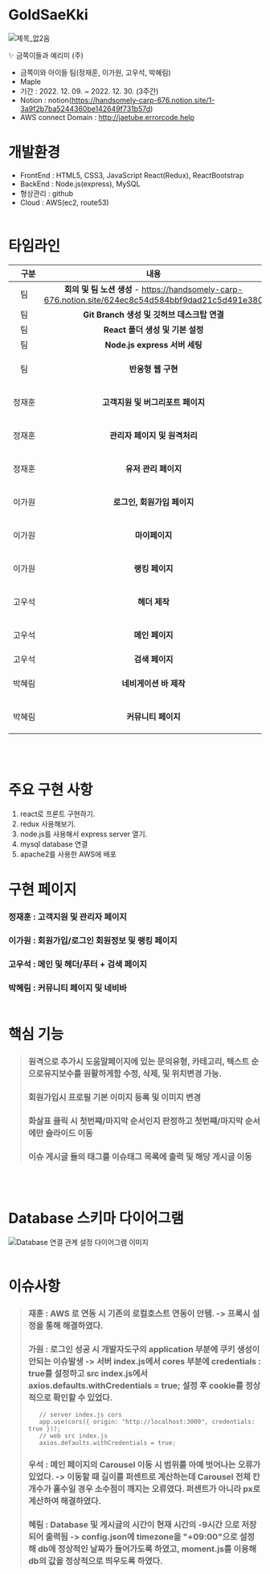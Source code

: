 # GoldSaeKki
<!-- <img src="https://mblogthumb-phinf.pstatic.net/MjAxODA1MTRfNDUg/MDAxNTI2MjgxNzYyODg5.oHk4cQMVLz3pM1k1_ZcWuy9jRZ8tEg0y08u-8B5AeKMg.JefNm06Oxfk2aAQG8gsalulIPVFHG7pFDcQWJRJpHy4g.JPEG.retspe/bn14.jpg?type=w800"> -->
![제목_없2음](https://github.com/efforthye/Gold-Maple/assets/111038259/2091c6a4-d4a8-4e50-a38a-6f8f50791573)

✨ 금쪽이들과 예리미 (주)

- 금쪽이와 아이들 팀(정재훈, 이가원, 고우석, 박혜림)
- Maple
- 기간 : 2022. 12. 09. ~ 2022. 12. 30. (3주간)
- Notion : notion(https://handsomely-carp-676.notion.site/1-3a9f2b7ba5244360be142649f731b57d)
- AWS connect Domain : http://jaetube.errorcode.help

# 개발환경
- FrontEnd : HTML5, CSS3, JavaScript React(Redux), ReactBootstrap
- BackEnd : Node.js(express), MySQL
- 형상관리 : github
- Cloud : AWS(ec2, route53) <br/></br>  


# 타임라인

|　구분　　<br>|                                                내용                                                 |           기간            |
| :--: | :-------------------------------------------------------------------------------------------------: | :-----------------------: |
|  팀  | **회의 및 팀 노션 생성** - https://handsomely-carp-676.notion.site/624ec8c54d584bbf9dad21c5d491e380 |        2022.12.09.        |
|  팀  |                             **Git Branch 생성 및 깃허브 데스크탑 연결**                             |        2022.12.09.        |
|  팀  |                                  **React 폴더 생성 및 기본 설정**                                   |        2022.12.09.        |
|  팀  |                                    **Node.js express 서버 세팅**                                    |        2022.12.13.        |
|  팀  |                                    **반응형 웹 구현**                                    |        2022.12.26. ~ 2022.12.19.|
| 정재훈 |                                   **고객지원 및 버그리포트 페이지**                                    | 2022.12.09 ~ 2022.12.13.  |
| 정재훈 |                                      **관리자 페이지 및 원격처리**                                       | 2022.12.14. ~ 2022.12.27. |
| 정재훈 |                                  **유저 관리 페이지**                                   |        2022.12.22. ~ 2022.12.27.        |
| 이가원 |                                   **로그인, 회원가입 페이지**                                    | 2022.12.09 ~ 2022.12.15.  |
| 이가원 |                                      **마이페이지**                                       | 2022.12.15. ~ 2022.12.23. |
| 이가원 |                                  **랭킹 페이지**                                   |        2022.12.24. ~ 2022.12.28.       |
| 고우석 |                                   **헤더 제작**                                    | 2022.12.09 ~ 2022.12.12.  |
| 고우석 |                                      **메인 페이지**                                       | 2022.12.13. ~ 2022.12.28. |
| 고우석 |                                  **검색 페이지**                                   |        2022.12.29.        |
| 박혜림 |                                      **네비게이션 바 제작**                                       | 2022.12.9. ~ 2022.12.11. |
| 박혜림 |                                  **커뮤니티 페이지**                                   |        2022.12.12. ~ 2022.12.28.       |


<br/><br/>

# 주요 구현 사항
1. react로 프론트 구현하기.
2. redux 사용해보기.
3. node.js를 사용해서 express server 열기.
4. mysql database 연결
5. apache2를 사용한 AWS에 배포

# 구현 페이지
### 정재훈 : 고객지원 및 관리자 페이지
### 이가원 : 회원가입/로그인 회원정보 및 랭킹 페이지
### 고우석 : 메인 및 헤더/푸터 + 검색 페이지
### 박혜림 : 커뮤니티 페이지 및 네비바<br/><br/>

# 핵심 기능
> ### 원격으로 추가시 도움말페이지에 있는 문의유형, 카테고리, 텍스트 순으로유지보수를 원활하게함 수정, 삭제, 및 위치변경 가능.
> ### 회원가입시 프로필 기본 이미지 등록 및 이미지 변경  
> ### 화살표 클릭 시 첫번쨰/마지막 순서인지 판정하고 첫번쨰/마지막 순서에만 슬라이드 이동
> ### 이슈 게시글 들의 태그를 이슈태그 목록에 출력 및 해당 게시글 이동 
<br><br>

# Database 스키마 다이어그램
<img src="https://cdn.imweb.me/upload/S2020090710444c43a5dc5/6b82ca12ae291.jpg" alt="Database 연결 관계 설정 다이어그램 이미지"><br/><br/>

# 이슈사항
> ### 재훈 : AWS 로 연동 시 기존의 로컬호스트 연동이 안됌. -> 프록시 설정을 통해 해결하였다.
> 
> ### 가원 : 로그인 성공 시 개발자도구의 application 부분에 쿠키 생성이 안되는 이슈발생 -> 서버 index.js에서 cores 부분에 credentials : true를 설정하고 src index.js에서 axios.defaults.withCredentials = true; 설정 후 cookie를 정상적으로 확인할 수 있었다.
>```
>    // server index.js cors
>    app.use(cors({ origin: "http://localhost:3000", credentials: true }));
>    // web src index.js
>    axios.defaults.withCredentials = true;
>```
> ### 우석 : 메인 페이지의 Carousel 이동 시 범위를 아예 벗어나는 오류가 있었다. -> 이동할 때 길이를 퍼센트로 계산하는데 Carousel 전체 칸 개수가 홀수일 경우 소수점이   깨지는 오류였다. 퍼센트가 아니라 px로 계산하여 해결하였다.
> 
> ### 혜림 : Database 및 게시글의 시간이 현재 시간의 -9시간 으로 저장되어 출력됨 -> config.json에 timezone을 "+09:00"으로 설정해 db에 정상적인 날짜가 들어가도록 하였고, moment.js를 이용해 db의 값을 정상적으로 띄우도록 하였다.

